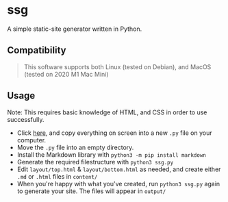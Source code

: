# ssg
A simple static-site generator written in Python.
## Compatibility
> This software supports both Linux (tested on Debian), and MacOS (tested on 2020 M1 Mac Mini)
## Usage
Note: This requires basic knowledge of HTML, and CSS in order to use successfully.
- Click [here](https://raw.githubusercontent.com/sbstnlol/ssg/master/ssg.py), and copy everything on screen into a new ``.py`` file on your computer.
- Move the ``.py`` file into an empty directory.
- Install the Markdown library with ``python3 -m pip install markdown``
- Generate the required filestructure with ``python3 ssg.py``
- Edit ``layout/top.html`` & ``layout/bottom.html`` as needed, and create either ``.md`` or ``.html`` files in ``content/``
- When you're happy with what you've created, run ``python3 ssg.py`` again to generate your site. The files will appear in ``output/``